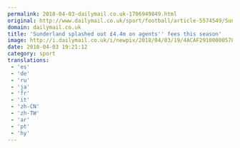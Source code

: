 ```yaml
---
permalink: 2018-04-03-dailymail.co.uk-1706949849.html
original: http://www.dailymail.co.uk/sport/football/article-5574549/Sunderland-splashed-4-4m-agents-fees-two-transfer-windows.html?ITO=1490&ns_mchannel=rss&ns_campaign=1490
domain: dailymail.co.uk
title: 'Sunderland splashed out £4.4m on agents'' fees this season'
image: http://i.dailymail.co.uk/i/newpix/2018/04/03/19/4ACAF29100000578-0-image-a-6_1522778960766.jpg
date: 2018-04-03 19:21:12
category: sport
translations: 
 - 'es'
 - 'de'
 - 'ru'
 - 'ja'
 - 'fr'
 - 'it'
 - 'zh-CN'
 - 'zh-TW'
 - 'ar'
 - 'pt'
 - 'hy'
---
```


